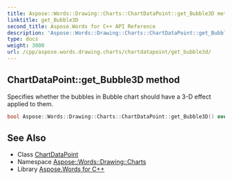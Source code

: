 ```yaml
---
title: Aspose::Words::Drawing::Charts::ChartDataPoint::get_Bubble3D method
linktitle: get_Bubble3D
second_title: Aspose.Words for C++ API Reference
description: 'Aspose::Words::Drawing::Charts::ChartDataPoint::get_Bubble3D method. Specifies whether the bubbles in Bubble chart should have a 3-D effect applied to them in C++.'
type: docs
weight: 3000
url: /cpp/aspose.words.drawing.charts/chartdatapoint/get_bubble3d/
---
```

## ChartDataPoint::get_Bubble3D method


Specifies whether the bubbles in Bubble chart should have a 3-D effect applied to them.

```cpp
bool Aspose::Words::Drawing::Charts::ChartDataPoint::get_Bubble3D() override
```

## See Also

* Class [ChartDataPoint](../)
* Namespace [Aspose::Words::Drawing::Charts](../../)
* Library [Aspose.Words for C++](../../../)
